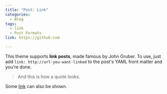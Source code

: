 ```yaml
---
title: "Post: Link"
categories:
  - Blog
tags:
  - link
  - Post Formats
link: https://github.com

---
```


This theme supports **link posts**, made famous by John Gruber. To use, just add `link: http://url-you-want-linked` to the post's YAML front matter and you're done.

> And this is how a quote looks.

Some [link](#) can also be shown.